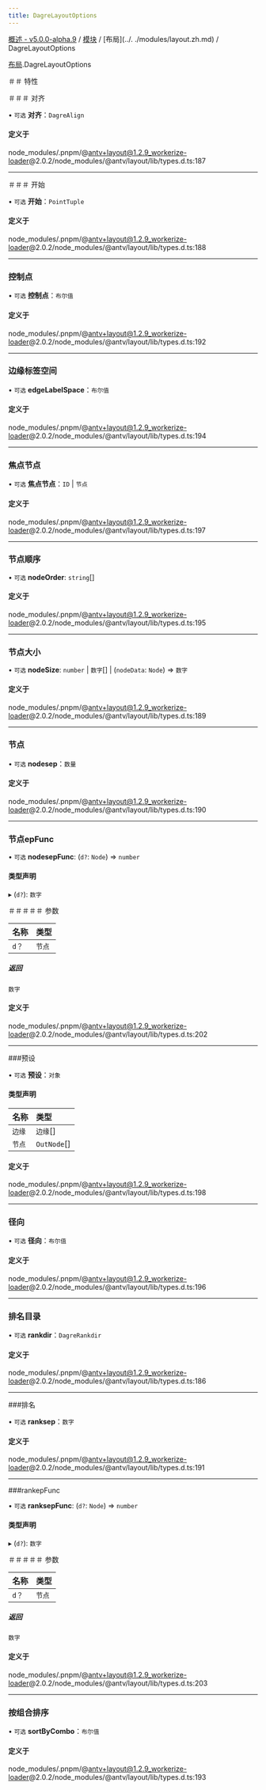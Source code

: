 ```yaml
---
title: DagreLayoutOptions
---
```


[概述 - v5.0.0-alpha.9](../../README.zh.md) / [模块](../../modules.zh.md) / [布局](../. ./modules/layout.zh.md) / DagreLayoutOptions 

 [布局](../../modules/layout.zh.md).DagreLayoutOptions 

 ＃＃ 特性 

 ＃＃＃ 对齐 

 • `可选` **对齐**：`DagreAlign` 

 #### 定义于 

 node_modules/.pnpm/@antv+layout@1.2.9_workerize-loader@2.0.2/node_modules/@antv/layout/lib/types.d.ts:187 

 ___ 

 ＃＃＃ 开始 

 • `可选` **开始**：`PointTuple` 

 #### 定义于 

 node_modules/.pnpm/@antv+layout@1.2.9_workerize-loader@2.0.2/node_modules/@antv/layout/lib/types.d.ts:188 

 ___ 

 ### 控制点 

 • `可选` **控制点**：`布尔值` 

 #### 定义于 

 node_modules/.pnpm/@antv+layout@1.2.9_workerize-loader@2.0.2/node_modules/@antv/layout/lib/types.d.ts:192 

 ___ 

 ### 边缘标签空间 

 • `可选` **edgeLabelSpace**：`布尔值` 

 #### 定义于 

 node_modules/.pnpm/@antv+layout@1.2.9_workerize-loader@2.0.2/node_modules/@antv/layout/lib/types.d.ts:194 

 ___ 

 ### 焦点节点 

 • `可选` **焦点节点**：`ID` \| `节点` 

 #### 定义于 

 node_modules/.pnpm/@antv+layout@1.2.9_workerize-loader@2.0.2/node_modules/@antv/layout/lib/types.d.ts:197 

 ___ 

 ### 节点顺序 

 • `可选` **nodeOrder**: `string`[] 

 #### 定义于 

 node_modules/.pnpm/@antv+layout@1.2.9_workerize-loader@2.0.2/node_modules/@antv/layout/lib/types.d.ts:195 

 ___ 

 ### 节点大小 

 • `可选` **nodeSize**: `number` \| `数字`[] \| (`nodeData`: `Node`) => `数字` 

 #### 定义于 

 node_modules/.pnpm/@antv+layout@1.2.9_workerize-loader@2.0.2/node_modules/@antv/layout/lib/types.d.ts:189 

 ___ 

 ### 节点 

 • `可选` **nodesep**：`数量` 

 #### 定义于 

 node_modules/.pnpm/@antv+layout@1.2.9_workerize-loader@2.0.2/node_modules/@antv/layout/lib/types.d.ts:190 

 ___ 

 ### 节点epFunc 

 • `可选` **nodesepFunc**: (`d?`: `Node`) => `number` 

 #### 类型声明 

 ▸ (`d?`): `数字` 

 ＃＃＃＃＃ 参数 

 | 名称 | 类型 | 
 | :------ | :------ | 
 | `d？` | `节点` | 

 ##### 返回 

 `数字` 

 #### 定义于 

 node_modules/.pnpm/@antv+layout@1.2.9_workerize-loader@2.0.2/node_modules/@antv/layout/lib/types.d.ts:202 

 ___ 

 ###预设 

 • `可选` **预设**：`对象` 

 #### 类型声明 

 | 名称 | 类型 | 
 | :------ | :------ | 
 | `边缘` | `边缘`[] | 
 | `节点` | `OutNode`[] | 

 #### 定义于 

 node_modules/.pnpm/@antv+layout@1.2.9_workerize-loader@2.0.2/node_modules/@antv/layout/lib/types.d.ts:198 

 ___ 

 ### 径向 

 • `可选` **径向**：`布尔值` 

 #### 定义于 

 node_modules/.pnpm/@antv+layout@1.2.9_workerize-loader@2.0.2/node_modules/@antv/layout/lib/types.d.ts:196 

 ___ 

 ### 排名目录 

 • `可选` **rankdir**：`DagreRankdir` 

 #### 定义于 

 node_modules/.pnpm/@antv+layout@1.2.9_workerize-loader@2.0.2/node_modules/@antv/layout/lib/types.d.ts:186 

 ___ 

 ###排名 

 • `可选` **ranksep**：`数字` 

 #### 定义于 

 node_modules/.pnpm/@antv+layout@1.2.9_workerize-loader@2.0.2/node_modules/@antv/layout/lib/types.d.ts:191 

 ___ 

 ###rankepFunc 

 • `可选` **ranksepFunc**: (`d?`: `Node`) => `number` 

 #### 类型声明 

 ▸ (`d?`): `数字` 

 ＃＃＃＃＃ 参数 

 | 名称 | 类型 | 
 | :------ | :------ | 
 | `d？` | `节点` | 

 ##### 返回 

 `数字` 

 #### 定义于 

 node_modules/.pnpm/@antv+layout@1.2.9_workerize-loader@2.0.2/node_modules/@antv/layout/lib/types.d.ts:203 

 ___ 

 ### 按组合排序 

 • `可选` **sortByCombo**：`布尔值` 

 #### 定义于 

 node_modules/.pnpm/@antv+layout@1.2.9_workerize-loader@2.0.2/node_modules/@antv/layout/lib/types.d.ts:193